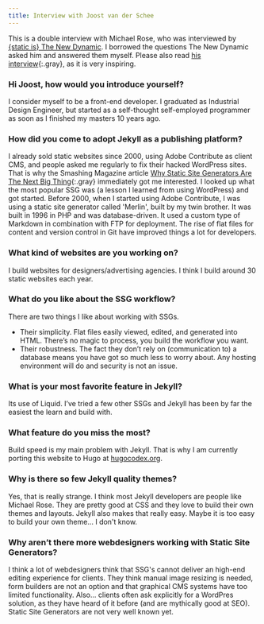```yaml
---
title: Interview with Joost van der Schee
---
```


This is a double interview with Michael Rose, who was interviewed by [{static is} The New Dynamic](https://www.thenewdynamic.org). I borrowed the questions The New Dynamic asked him and answered them myself. Please also read [his interview](https://www.thenewdynamic.org/article/interview-michael-rose/){:.gray}, as it is very inspiring.

### Hi Joost, how would you introduce yourself?

I consider myself to be a front-end developer. I graduated as Industrial Design Engineer, but started as a self-thought self-employed programmer as soon as I finished my masters 10 years ago.

### How did you come to adopt Jekyll as a publishing platform?

I already sold static websites since 2000, using Adobe Contribute as client CMS, and people asked me regularly to fix their hacked WordPress sites. That is why the Smashing Magazine article [Why Static Site Generators Are The Next Big Thing](https://www.smashingmagazine.com/2015/11/modern-static-website-generators-next-big-thing/){:.gray} immediately got me interested. I looked up what the most popular SSG was (a lesson I learned from using WordPress) and got started. Before 2000, when I started using Adobe Contribute, I was using a static site generator called 'Merlin', built by my twin brother. It was built in 1996 in PHP and was database-driven. It used a custom type of Markdown in combination with FTP for deployment. The rise of flat files for content and version control in Git have improved things a lot for developers.

### What kind of websites are you working on?

I build websites for designers/advertising agencies. I think I build around 30 static websites each year.

### What do you like about the SSG workflow?

There are two things I like about working with SSGs.

- Their simplicity. Flat files easily viewed, edited, and generated into HTML. There’s no magic to process, you build the workflow you want.
- Their robustness. The fact they don’t rely on (communication to) a database means you have got so much less to worry about. Any hosting environment will do and security is not an issue.

### What is your most favorite feature in Jekyll?

Its use of Liquid. I’ve tried a few other SSGs and Jekyll has been by far the easiest the learn and build with.

### What feature do you miss the most?

Build speed is my main problem with Jekyll. That is why I am currently porting this website to Hugo at [hugocodex.org](http://hugocodex.org).

### Why is there so few Jekyll quality themes?

Yes, that is really strange. I think most Jekyll developers are people like Michael Rose. They are pretty good at CSS and they love to build their own themes and layouts. Jekyll also makes that really easy. Maybe it is too easy to build your own theme... I don't know.

### Why aren’t there more webdesigners working with Static Site Generators?

I think a lot of webdesigners think that SSG's cannot deliver an high-end editing experience for clients. They think manual image resizing is needed, form builders are not an option and that graphical CMS systems have too limited functionality. Also... clients often ask explicitly for a WordPres solution, as they have heard of it before (and are mythically good at SEO). Static Site Generators are not very well known yet.